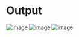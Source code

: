 <h1>Output</h1>
<img src="Screenshot (82).png" alt="image">
<img src="Screenshot (83).png" alt="image">
<img src="Screenshot (84).png" alt="image">
